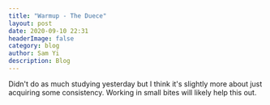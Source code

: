 ```yaml
---
title: "Warmup - The Duece"
layout: post
date: 2020-09-10 22:31
headerImage: false
category: blog
author: Sam Yi
description: Blog
---
```


Didn't do as much studying yesterday but I think it's slightly more about just acquiring some consistency. Working in small bites will likely help this out.